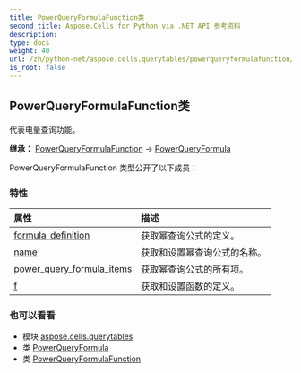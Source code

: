 ```yaml
---
title: PowerQueryFormulaFunction类
second_title: Aspose.Cells for Python via .NET API 参考资料
description:
type: docs
weight: 40
url: /zh/python-net/aspose.cells.querytables/powerqueryformulafunction/
is_root: false
---
```

## PowerQueryFormulaFunction类
代表电量查询功能。



**继承：** [PowerQueryFormulaFunction](/cells/python-net/aspose.cells.querytables/powerqueryformulafunction) → 
[PowerQueryFormula](/cells/zh/python-net/aspose.cells.querytables/powerqueryformula)



PowerQueryFormulaFunction 类型公开了以下成员：

### 特性
|属性|描述|
| :- | :- |
| [formula_definition](/cells/zh/python-net/aspose.cells.querytables/powerqueryformulafunction/formula_definition) |获取幂查询公式的定义。|
| [name](/cells/zh/python-net/aspose.cells.querytables/powerqueryformulafunction/name) |获取和设置幂查询公式的名称。|
| [power_query_formula_items](/cells/zh/python-net/aspose.cells.querytables/powerqueryformulafunction/power_query_formula_items) |获取幂查询公式的所有项。|
| [f](/cells/zh/python-net/aspose.cells.querytables/powerqueryformulafunction/f) |获取和设置函数的定义。|



### 也可以看看
* 模块 [aspose.cells.querytables](..)
* 类 [PowerQueryFormula](/cells/zh/python-net/aspose.cells.querytables/powerqueryformula)
* 类 [PowerQueryFormulaFunction](/cells/zh/python-net/aspose.cells.querytables/powerqueryformulafunction)
